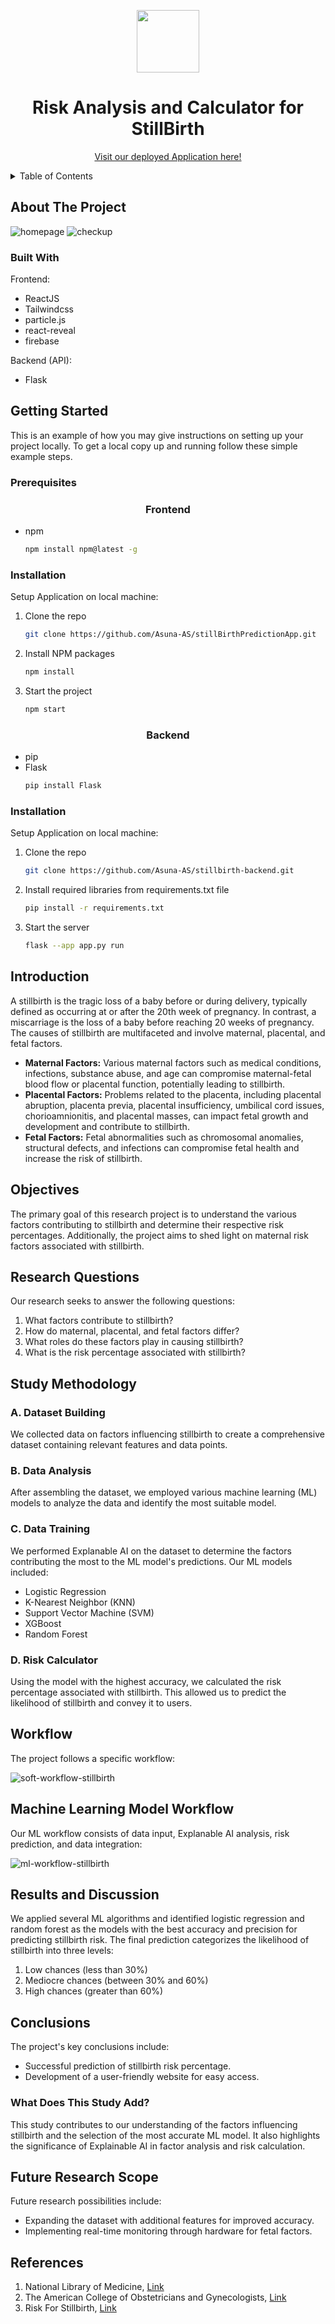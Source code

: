 

<p align="center"><img width="100px" src="https://github.com/Asuna-AS/stillBirthPredictionApp/assets/75484060/8022c3ae-47ff-4865-b173-8e1bf8d44c6c"></img></p>
<h1 align="center">Risk Analysis and Calculator for StillBirth</h1>


<p align="center"><a href="https://stillbirth-detection.netlify.app/#/"> Visit our deployed Application here!</a></p>
<!-- TABLE OF CONTENTS -->
<details>
  <summary>Table of Contents</summary>
  <ol>
    <li><a href="#introduction">Introduction</a></li>
    <li><a href="#objectives">Objectives</a></li>
    <li><a href="#research-questions">Research Questions</a></li>
    <li><a href="#study-methodology">Study Methodology</a>
      <ul>
        <li><a href="#dataset-building">Dataset Building</a></li>
        <li><a href="#data-analysis">Data Analysis</a></li>
        <li><a href="#data-training">Data Training</a></li>
        <li><a href="#risk-calculator">Risk Calculator</a></li>
      </ul>
    </li>
    <li><a href="#workflow">Workflow</a></li>
    <li><a href="#machine-learning-model-workflow">Machine Learning Model Workflow</a></li>
    <li><a href="#results-and-discussion">Results and Discussion</a></li>
    <li><a href="#conclusions">Conclusions</a>
      <ul>
        <li><a href="#what-does-this-study-add">What Does This Study Add?</a></li>
      </ul>
    </li>
    <li><a href="#future-research-scope">Future Research Scope</a></li>
    <li><a href="#references">References</a></li>
  </ol>
</details>


<!-- ABOUT THE PROJECT -->
## About The Project

![homepage](https://github.com/Asuna-AS/stillBirthPredictionApp/assets/75484060/c329c84e-0cb7-4fbf-bf5b-5dab53b34ca1)
![checkup](https://github.com/Asuna-AS/stillBirthPredictionApp/assets/75484060/86363aff-7ee4-4a83-b59b-204542e6628e)


### Built With

Frontend:
* ReactJS
* Tailwindcss
* particle.js
* react-reveal
* firebase

Backend (API):
* Flask

<!-- GETTING STARTED -->
## Getting Started

This is an example of how you may give instructions on setting up your project locally.
To get a local copy up and running follow these simple example steps.

### Prerequisites

<h3 align="center">Frontend</h3>

* npm
  ```sh
  npm install npm@latest -g
  ```

### Installation

Setup Application on local machine: 

1. Clone the repo
   ```sh
   git clone https://github.com/Asuna-AS/stillBirthPredictionApp.git
   ```
2. Install NPM packages
   ```sh
   npm install
   ```
3. Start the project
   ```sh
   npm start
   ```

<h3 align="center">Backend</h3>

* pip
* Flask
  ```sh
  pip install Flask
  ```

### Installation

Setup Application on local machine: 

1. Clone the repo
   ```sh
   git clone https://github.com/Asuna-AS/stillbirth-backend.git
   ```
2. Install required libraries from requirements.txt file
   ```sh
   pip install -r requirements.txt
   ```
3. Start the server
   ```sh
   flask --app app.py run
   ```

## Introduction

A stillbirth is the tragic loss of a baby before or during delivery, typically defined as occurring at or after the 20th week of pregnancy. In contrast, a miscarriage is the loss of a baby before reaching 20 weeks of pregnancy. The causes of stillbirth are multifaceted and involve maternal, placental, and fetal factors.

- **Maternal Factors:** Various maternal factors such as medical conditions, infections, substance abuse, and age can compromise maternal-fetal blood flow or placental function, potentially leading to stillbirth.
- **Placental Factors:** Problems related to the placenta, including placental abruption, placenta previa, placental insufficiency, umbilical cord issues, chorioamnionitis, and placental masses, can impact fetal growth and development and contribute to stillbirth.
- **Fetal Factors:** Fetal abnormalities such as chromosomal anomalies, structural defects, and infections can compromise fetal health and increase the risk of stillbirth.

## Objectives

The primary goal of this research project is to understand the various factors contributing to stillbirth and determine their respective risk percentages. Additionally, the project aims to shed light on maternal risk factors associated with stillbirth.

## Research Questions

Our research seeks to answer the following questions:

1. What factors contribute to stillbirth?
2. How do maternal, placental, and fetal factors differ?
3. What roles do these factors play in causing stillbirth?
4. What is the risk percentage associated with stillbirth?

## Study Methodology

### A. Dataset Building

We collected data on factors influencing stillbirth to create a comprehensive dataset containing relevant features and data points.

### B. Data Analysis

After assembling the dataset, we employed various machine learning (ML) models to analyze the data and identify the most suitable model.

### C. Data Training

We performed Explanable AI on the dataset to determine the factors contributing the most to the ML model's predictions. Our ML models included:

- Logistic Regression
- K-Nearest Neighbor (KNN)
- Support Vector Machine (SVM)
- XGBoost
- Random Forest

### D. Risk Calculator

Using the model with the highest accuracy, we calculated the risk percentage associated with stillbirth. This allowed us to predict the likelihood of stillbirth and convey it to users.

## Workflow

The project follows a specific workflow:

![soft-workflow-stillbirth](https://github.com/Asuna-AS/stillBirthPredictionApp/assets/75484060/8c20d145-dc7a-463f-bc7b-69eba1b23d78)

## Machine Learning Model Workflow

Our ML workflow consists of data input, Explanable AI analysis, risk prediction, and data integration:

![ml-workflow-stillbirth](https://github.com/Asuna-AS/stillBirthPredictionApp/assets/75484060/1531213a-2272-49e5-84e2-e9a893a3cbf8)

## Results and Discussion

We applied several ML algorithms and identified logistic regression and random forest as the models with the best accuracy and precision for predicting stillbirth risk. The final prediction categorizes the likelihood of stillbirth into three levels:

1. Low chances (less than 30%)
2. Mediocre chances (between 30% and 60%)
3. High chances (greater than 60%)

## Conclusions

The project's key conclusions include:

- Successful prediction of stillbirth risk percentage.
- Development of a user-friendly website for easy access.

### What Does This Study Add?

This study contributes to our understanding of the factors influencing stillbirth and the selection of the most accurate ML model. It also highlights the significance of Explainable AI in factor analysis and risk calculation.

## Future Research Scope

Future research possibilities include:

- Expanding the dataset with additional features for improved accuracy.
- Implementing real-time monitoring through hardware for fetal factors.

## References

1. National Library of Medicine, [Link](https://www.ncbi.nlm.nih.gov/pmc/articles/PMC4988848/)
2. The American College of Obstetricians and Gynecologists, [Link](https://www.acog.org/clinical/clinical-guidance/obstetric-care-consensus/articles/2020/03/management-of-stillbirth)
3. Risk For Stillbirth, [Link](https://fetalmedicine.org/research/assess/stillbirth)
